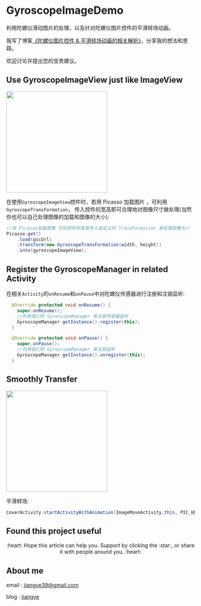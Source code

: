 # GyroscopeImageDemo

利用陀螺仪滑动图片的处理，以及针对陀螺仪图片控件的平滑转场动画。

我写了博客[《陀螺仪图片控件 & 平滑转场动画的相关解析》](https://www.jianshu.com/p/1d3abe34c895)，分享我的想法和思路。

欢迎讨论并提出您的宝贵建议。

## Use GyroscopeImageView just like ImageView


<img src="screenshots/GyroscopeImageView.gif" width="270">


在使用`GyroscopeImageView`控件时，若用 Picasso 加载图片 ，可利用 `GyroscopeTransFormation`， 传入控件的宽高即可合理地对图像尺寸做处理(当然你也可以自己处理图像的加载和图像的大小):
```java
//用 Picasso加载图像 可将控件的宽高传入自定义的 TransFormation 来处理图像大小
Picasso.get()
    .load(picUrl)
    .transform(new GyroscopeTransFormation(width, height))
    .into(gyroscopeImageView);
```

## Register the GyroscopeManager in related Activity

在相关`Activity`的`onResume`和`onPause`中对陀螺仪传感器进行注册和注销监听:
```java
  @Override protected void onResume() {
    super.onResume();
    //利用我们的 GyroscopeManager 来注册传感器监听
    GyroscopeManager.getInstance().register(this);
  }

  @Override protected void onPause() {
    super.onPause();
    //利用我们的 GyroscopeManager 来注销监听
    GyroscopeManager.getInstance().unregister(this);
  }
```

## Smoothly Transfer

<img src="screenshots/SmoothlyTransfer.gif" width="270">


平滑转场:
```java
CoverActivity.startActivityWithAnimation(ImageMoveActivity.this, PIC_URL, gyroscopeImageView);
```

Found this project useful
-------
<p align="center">:heart: Hope this article can help you. Support by clicking the :star:, or share it with people around you. :heart:  </p>


## About me

email : jiangye39@gmail.com

blog  : [jiangye](https://www.jianshu.com/u/6d9e544ead47)